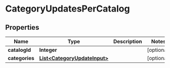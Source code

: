 
# CategoryUpdatesPerCatalog

## Properties
Name | Type | Description | Notes
------------ | ------------- | ------------- | -------------
**catalogId** | **Integer** |  |  [optional]
**categories** | [**List&lt;CategoryUpdateInput&gt;**](CategoryUpdateInput.md) |  |  [optional]



